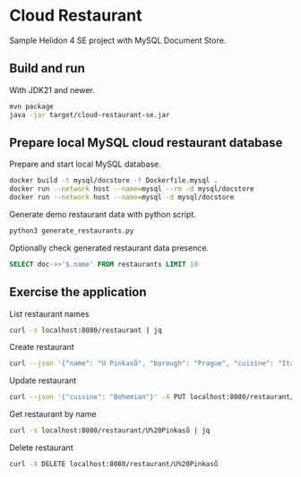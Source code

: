 # Cloud Restaurant

Sample Helidon 4 SE project with MySQL Document Store.

## Build and run


With JDK21 and newer.
```bash
mvn package
java -jar target/cloud-restaurant-se.jar
```

## Prepare local MySQL cloud restaurant database

Prepare and start local MySQL database.
```sh
docker build -t mysql/docstore -f Dockerfile.mysql .
docker run --network host --name=mysql --rm -d mysql/docstore
docker run --network host --name=mysql -d mysql/docstore
```
Generate demo restaurant data with python script.
```sh
python3 generate_restaurants.py
```
Optionally check generated restaurant data presence.
```sql
SELECT doc->>'$.name' FROM restaurants LIMIT 10
```

## Exercise the application
List restaurant names
```sh
curl -s localhost:8080/restaurant | jq
```

Create restaurant
```sh
curl --json '{"name": "U Pinkasů", "borough": "Prague", "cuisine": "Italian", "address": {"building": "756","coord": [50.083379906386426, 14.423576184193138],"street": "Jungmannovo nám.", "zipcode": "11000"}}' -X POST localhost:8080/restaurant
```

Update restaurant
```sh
curl --json '{"cuisine": "Bohemian"}' -X PUT localhost:8080/restaurant/U%20Pinkasů
```

Get restaurant by name
```sh
curl -s localhost:8080/restaurant/U%20Pinkasů | jq
```

Delete restaurant
```sh
curl -X DELETE localhost:8080/restaurant/U%20Pinkasů
```